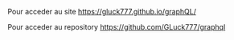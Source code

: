 Pour acceder au site 
https://gluck777.github.io/graphQL/

Pour acceder au repository
https://github.com/GLuck777/graphql

